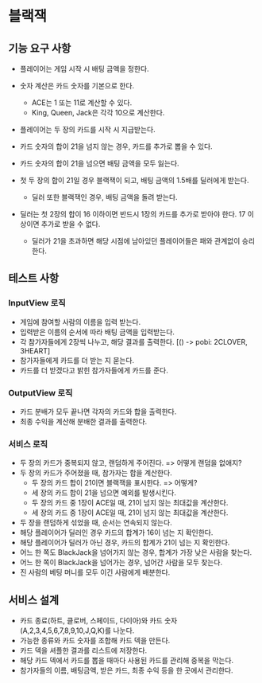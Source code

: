 # 블랙잭
## 기능 요구 사항
- 플레이어는 게임 시작 시 배팅 금액을 정한다.
- 숫자 계산은 카드 숫자를 기본으로 한다.
  - ACE는 1 또는 11로 계산할 수 있다.
  - King, Queen, Jack은 각각 10으로 계산한다.
    
- 플레이어는 두 장의 카드를 시작 시 지급받는다.
- 카드 숫자의 합이 21을 넘지 않는 경우, 카드를 추가로 뽑을 수 있다.
- 카드 숫자의 합이 21을 넘으면 배팅 금액을 모두 잃는다.
- 첫 두 장의 합이 21일 경우 블랙잭이 되고, 배팅 금액의 1.5배를 딜러에게 받는다.
  - 딜러 또한 블랙잭인 경우, 배팅 금액을 돌려 받는다.
- 딜러는 첫 2장의 합이 16 이하이면 반드시 1장의 카드를 추가로 받아야 한다. 17 이상이면 추가로 받을 수 없다.
  - 딜러가 21을 초과하면 해당 시점에 남아있던 플레이어들은 패와 관계없이 승리한다.
    
## 테스트 사항
### InputView 로직
- 게임에 참여할 사람의 이름을 입력 받는다.
- 입력받은 이름의 순서에 따라 배팅 금액을 입력받는다.
- 각 참가자들에게 2장씩 나누고, 해당 결과를 출력한다. [() -> pobi: 2CLOVER, 3HEART]
- 참가자들에게 카드를 더 받는 지 묻는다.
- 카드를 더 받겠다고 밝힌 참가자들에게 카드를 준다.
  
### OutputView 로직
- 카드 분배가 모두 끝나면 각자의 카드와 합을 출력한다.
- 최종 수익을 계산해 분배한 결과를 출력한다.

### 서비스 로직
- 두 장의 카드가 중복되지 않고, 랜덤하게 주어진다. => 어떻게 랜덤을 없애지?
- 두 장의 카드가 주어졌을 때, 참가자는 합을 계산한다.
  - 두 장의 카드 합이 21이면 블랙잭을 표시한다. => 어떻게?
  - 세 장의 카드 합이 21을 넘으면 예외를 발생시킨다.
  - 두 장의 카드 중 1장이 ACE일 때, 21이 넘지 않는 최대값을 계산한다.
  - 세 장의 카드 중 1장이 ACE일 때, 21이 넘지 않는 최대값을 계산한다.
- 두 장을 랜덤하게 섞었을 때, 순서는 연속되지 않는다.
- 해당 플레이어가 딜러인 경우 카드의 합계가 16이 넘는 지 확인한다.
- 해당 플레이어가 딜러가 아닌 경우, 카드의 합계가 21이 넘는 지 확인한다.
- 어느 한 쪽도 BlackJack을 넘어가지 않는 경우, 합계가 가장 낮은 사람을 찾는다.
- 어느 한 쪽이 BlackJack을 넘어가는 경우, 넘어간 사람을 모두 찾는다.
- 진 사람의 베팅 머니를 모두 이긴 사람에게 배분한다.

## 서비스 설계
- 카드 종료(하트, 클로버, 스페이드, 다이아)와 카드 숫자(A,2,3,4,5,6,7,8,9,10,J,Q,K)를 나눈다.
- 가능한 종류와 카드 숫자를 조합해 카드 덱을 만든다.
- 카드 덱을 셔플한 결과를 리스트에 저장한다.
- 해당 카드 덱에서 카드를 뽑을 때마다 사용된 카드를 관리해 중복을 막는다.
- 참가자들의 이름, 배팅금액, 받은 카드, 최종 수익 등을 한 곳에서 관리한다.